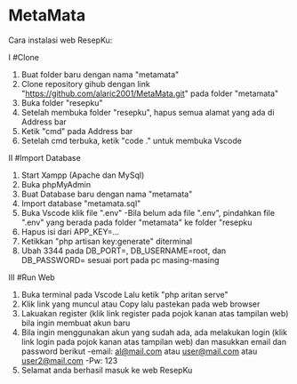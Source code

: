 # MetaMata

Cara instalasi web ResepKu:

I #Clone
1. Buat folder baru dengan nama "metamata"
2. Clone repository gihub dengan link "https://github.com/alaric2001/MetaMata.git" pada folder "metamata"
4. Buka folder "resepku"
5. Setelah membuka folder "resepku", hapus semua alamat yang ada di Address bar
6. Ketik "cmd" pada Address bar
7. Setelah cmd terbuka, ketik "code ." untuk membuka Vscode

II #Import Database
1. Start Xampp (Apache dan MySql)
2. Buka phpMyAdmin
3. Buat Database baru dengan nama "metamata"
4. Import database "metamata.sql"
5. Buka Vscode klik file ".env"
    -Bila belum ada file ".env", pindahkan file ".env" yang berada pada folder "metamata" ke folder "resepku
6. Hapus isi dari APP_KEY=...
7. Ketikkan "php artisan key:generate" diterminal
8. Ubah 3344 pada DB_PORT=, DB_USERNAME=root, dan DB_PASSWORD= sesuai port pada pc masing-masing

III #Run Web
1. Buka terminal pada Vscode Lalu ketik "php aritan serve"
2. Klik link yang muncul atau Copy lalu pastekan pada web browser
3. Lakuakan register (klik link register pada pojok kanan atas tampilan web) bila ingin membuat akun baru
4. Bila ingin menggunakan akun yang sudah ada, ada melakukan login (klik link login pada pojok kanan atas tampilan web) dan masukkan email dan password berikut
    -email: al@mail.com atau user@mail.com  atau user2@mail.com 
    -Pw: 123
5. Selamat anda berhasil masuk ke web ResepKu